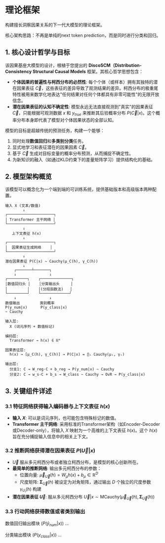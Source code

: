 # 理论框架

构建擅长洞察因果关系的下一代大模型的理论框架。

核心架构思路：不再是单纯的next token prediction，而是同时进行分类和回归。

## 1. 核心设计哲学与目标

该因果基座大模型的设计，根植于您提出的 **DiscoSCM（Distribution-Consistency Structural Causal Models** 框架。其核心哲学思想包含：

*   **个体因果的普遍性与柯西分布的必然性**: 每个个体（或样本）拥有其独特的潜在因果表征 $\vec{C}$，这些表征的差异导致了观测结果的差异。柯西分布的极重尾特性被用来数学化地表达"任何结果对任何个体都具有非零可能性"的无限开放信念。
*   **潜在因果表征的认知不确定性**: 模型永远无法直接观测到"真实"的因果表征 $\vec{C}$，只能根据可观测数据 $x$ 和 $y_{true}$ 来推断其后验概率分布 $P(\vec{C}|x)$。这个概率分布本身即代表了模型对个体因果状态的全部认知。

模型的目标是超越传统的预测任务，构建一个能够：
1.  同时处理**数值回归**和**多类别分类**任务。
2.  显式地学习和表征潜在的因果因素 $\vec{C}$。
3.  基于 $\vec{C}$ 生成对目标变量的概率分布预测，从而捕捉不确定性。
4.  为新知识的融入（如通过KLD约束下的差量矩阵学习）提供结构化的基础。

## 2. 模型架构概览

该模型可以概念化为一个端到端的可训练系统，提供基础版本和高级版本两种配置。


```
输入 X (文本/数值)
        ↓
┌─────────────────────┐
│ Transformer 主干网络 │
└─────────────────────┘
        ↓
   上下文表征 h(x)
        ↓
┌─────────────────────┐
│  因果表征生成网络    │
└─────────────────────┘
        ↓
潜在因果表征 P(C|x) ~ Cauchy(μ_C(h), γ_C(h))
        ↓
    ┌───────┴───────┐
    ↓               ↓
┌─────────┐    ┌──────────────┐
│数值回归头 │    │分类输出头     │
│         │    │(分段函数法)   │
└─────────┘    └─────────────┘
    ↓               ↓
数值输出         类别概率
P(y_num|x)      P(y_class|x)
~ Cauchy
```


```
输入层:
  X (词元序列 + 数值标记)

编码层:
  Transformer → h(x) ∈ ℝᴹ

因果表征层:
  h(x) → [μ_C(h), γ_C(h)] → P(C|x) = ∏ᵢ Cauchy(μᵢ, γᵢ)
  
输出层:
  分支1: C → W_reg·C + b_reg → P(y_num|x) ~ Cauchy
  分支2: C → w_s·C + b_s → W_class ~ Cauchy → OvR → P(y_class|x)
```

## 3. 关键组件详述

### 3.1 特征网络获得输入编码器与上下文表征 $h(x)$

*   **输入 $X$**: 可以是词元序列，也可能包含特殊标记的数值。
*   **Transformer 主干网络**: 采用标准的Transformer架构（如Encoder-Decoder或Decoder-only），将输入 $X$ 映射为一个高维的上下文表征 $h(x)$。这个 $h(x)$ 旨在充分捕捉输入信息中的相关上下文。

### 3.2 推断网络获得潜在因果表征 $P(\vec{U}|x)$

*   $\vec{U}$ 服从多元柯西分布或者独立柯西分布，是模型的核心创新所在。
*   **最简单的推断网络**: 输出多元柯西分布的参数：
    *   位置向量: $\vec{\mu}_{\vec{U}}(h) = W_{\mu} h(x) + b_{\mu} \in \mathbb{R}^D$
    *   尺度矩阵: $\mathbf{\Sigma}_{\vec{U}}(h)$ 被设定为对角矩阵，通过输出 $D$ 个独立的尺度参数 $\gamma_{U_i}(h)$ 构建
*   **潜在因果表征 $\vec{U}$**: 服从多元柯西分布 $\vec{U}|x \sim \text{MCauchy}(\vec{\mu}_{\vec{U}}(h), \mathbf{\Sigma}_{\vec{U}}(h))$

### 3.3 行动网络获得数值或者类别输出

数值回归输出模块 ($P(\hat{y}_{num}|x)$) ...

分类输出模块 ($P(y_{class}|x)$) ...





